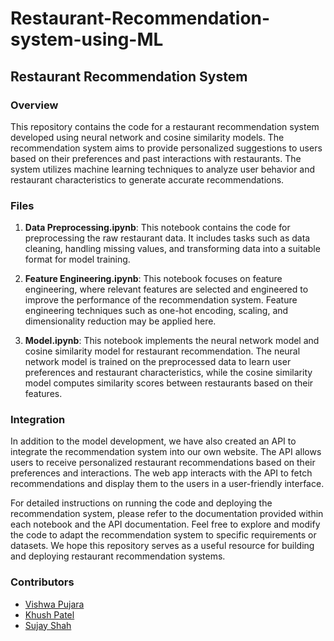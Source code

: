 # Restaurant-Recommendation-system-using-ML

## Restaurant Recommendation System

### Overview
This repository contains the code for a restaurant recommendation system developed using neural network and cosine similarity models. The recommendation system aims to provide personalized suggestions to users based on their preferences and past interactions with restaurants. The system utilizes machine learning techniques to analyze user behavior and restaurant characteristics to generate accurate recommendations.

### Files
1. **Data Preprocessing.ipynb**: This notebook contains the code for preprocessing the raw restaurant data. It includes tasks such as data cleaning, handling missing values, and transforming data into a suitable format for model training.
   
2. **Feature Engineering.ipynb**: This notebook focuses on feature engineering, where relevant features are selected and engineered to improve the performance of the recommendation system. Feature engineering techniques such as one-hot encoding, scaling, and dimensionality reduction may be applied here.

3. **Model.ipynb**: This notebook implements the neural network model and cosine similarity model for restaurant recommendation. The neural network model is trained on the preprocessed data to learn user preferences and restaurant characteristics, while the cosine similarity model computes similarity scores between restaurants based on their features.

### Integration
In addition to the model development, we have also created an API to integrate the recommendation system into our own website. The API allows users to receive personalized restaurant recommendations based on their preferences and interactions. The web app interacts with the API to fetch recommendations and display them to the users in a user-friendly interface.

For detailed instructions on running the code and deploying the recommendation system, please refer to the documentation provided within each notebook and the API documentation. Feel free to explore and modify the code to adapt the recommendation system to specific requirements or datasets. We hope this repository serves as a useful resource for building and deploying restaurant recommendation systems.

### Contributors
- [Vishwa Pujara](https://github.com/Vishwapujara)
- [Khush Patel](https://github.com/khushpatel2121)
- [Sujay Shah](https://github.com/sujayshah3011)
